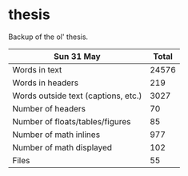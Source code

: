 thesis
======
Backup of the ol' thesis.

Sun 31 May | Total
---|---
Words in text| 24576
Words in headers| 219
Words outside text (captions, etc.)| 3027
Number of headers| 70
Number of floats/tables/figures| 85
Number of math inlines| 977
Number of math displayed| 102
Files| 55

